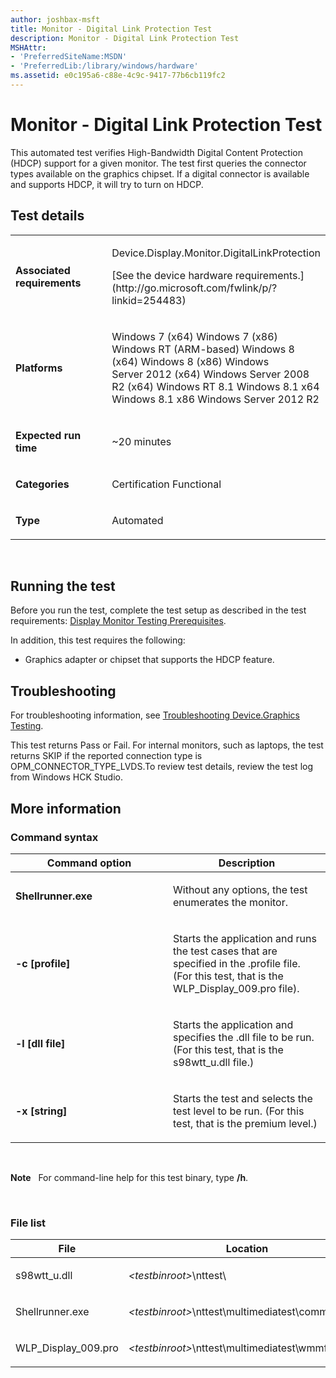 ```yaml
---
author: joshbax-msft
title: Monitor - Digital Link Protection Test
description: Monitor - Digital Link Protection Test
MSHAttr:
- 'PreferredSiteName:MSDN'
- 'PreferredLib:/library/windows/hardware'
ms.assetid: e0c195a6-c88e-4c9c-9417-77b6cb119fc2
---
```


# Monitor - Digital Link Protection Test


This automated test verifies High-Bandwidth Digital Content Protection (HDCP) support for a given monitor. The test first queries the connector types available on the graphics chipset. If a digital connector is available and supports HDCP, it will try to turn on HDCP.

## Test details


<table>
<colgroup>
<col width="50%" />
<col width="50%" />
</colgroup>
<tbody>
<tr class="odd">
<td><p><strong>Associated requirements</strong></p></td>
<td><p>Device.Display.Monitor.DigitalLinkProtection</p>
<p>[See the device hardware requirements.](http://go.microsoft.com/fwlink/p/?linkid=254483)</p></td>
</tr>
<tr class="even">
<td><p><strong>Platforms</strong></p></td>
<td><p>Windows 7 (x64) Windows 7 (x86) Windows RT (ARM-based) Windows 8 (x64) Windows 8 (x86) Windows Server 2012 (x64) Windows Server 2008 R2 (x64) Windows RT 8.1 Windows 8.1 x64 Windows 8.1 x86 Windows Server 2012 R2</p></td>
</tr>
<tr class="odd">
<td><p><strong>Expected run time</strong></p></td>
<td><p>~20 minutes</p></td>
</tr>
<tr class="even">
<td><p><strong>Categories</strong></p></td>
<td><p>Certification Functional</p></td>
</tr>
<tr class="odd">
<td><p><strong>Type</strong></p></td>
<td><p>Automated</p></td>
</tr>
</tbody>
</table>

 

## Running the test


Before you run the test, complete the test setup as described in the test requirements: [Display Monitor Testing Prerequisites](display-monitor-testing-prerequisites.md).

In addition, this test requires the following:

-   Graphics adapter or chipset that supports the HDCP feature.

## Troubleshooting


For troubleshooting information, see [Troubleshooting Device.Graphics Testing](troubleshooting-devicegraphics-testing.md).

This test returns Pass or Fail. For internal monitors, such as laptops, the test returns SKIP if the reported connection type is OPM\_CONNECTOR\_TYPE\_LVDS.To review test details, review the test log from Windows HCK Studio.

## More information


### Command syntax

<table>
<colgroup>
<col width="50%" />
<col width="50%" />
</colgroup>
<thead>
<tr class="header">
<th>Command option</th>
<th>Description</th>
</tr>
</thead>
<tbody>
<tr class="odd">
<td><p><strong>Shellrunner.exe</strong></p></td>
<td><p>Without any options, the test enumerates the monitor.</p></td>
</tr>
<tr class="even">
<td><p><strong>-c [profile]</strong></p></td>
<td><p>Starts the application and runs the test cases that are specified in the .profile file. (For this test, that is the WLP_Display_009.pro file).</p></td>
</tr>
<tr class="odd">
<td><p><strong>-l [dll file]</strong></p></td>
<td><p>Starts the application and specifies the .dll file to be run. (For this test, that is the s98wtt_u.dll file.)</p></td>
</tr>
<tr class="even">
<td><p><strong>-x [string]</strong></p></td>
<td><p>Starts the test and selects the test level to be run. (For this test, that is the premium level.)</p></td>
</tr>
</tbody>
</table>

 

**Note**  
For command-line help for this test binary, type **/h**.

 

### File list

<table>
<colgroup>
<col width="50%" />
<col width="50%" />
</colgroup>
<thead>
<tr class="header">
<th>File</th>
<th>Location</th>
</tr>
</thead>
<tbody>
<tr class="odd">
<td><p>s98wtt_u.dll</p></td>
<td><p><em>&lt;testbinroot&gt;</em>\nttest\</p></td>
</tr>
<tr class="even">
<td><p>Shellrunner.exe</p></td>
<td><p><em>&lt;testbinroot&gt;</em>\nttest\multimediatest\common\wdk\</p></td>
</tr>
<tr class="odd">
<td><p>WLP_Display_009.pro</p></td>
<td><p><em>&lt;testbinroot&gt;</em>\nttest\multimediatest\wmmftest\</p></td>
</tr>
</tbody>
</table>

 

 

 






